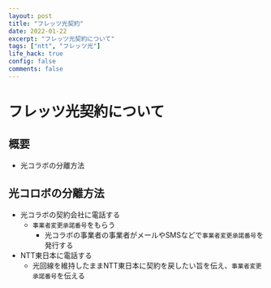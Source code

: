 ```yaml
---
layout: post
title: "フレッツ光契約"
date: 2022-01-22
excerpt: "フレッツ光契約について"
tags: ["ntt", "フレッツ光"]
life_hack: true
config: false
comments: false
---
```


# フレッツ光契約について

## 概要
 - 光コラボの分離方法

## 光コロボの分離方法
 - 光コラボの契約会社に電話する
   - `事業者変更承諾番号`をもらう
     - 光コラボの事業者の事業者がメールやSMSなどで`事業者変更承諾番号`を発行する
 - NTT東日本に電話する
   - 光回線を維持したままNTT東日本に契約を戻したい旨を伝え、`事業者変更承諾番号`を伝える

